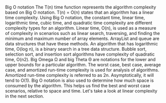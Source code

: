 Big O notation
The T(n) time function represents the algorithm complexity based on Big O notation. T(n) =
O(n) states that an algorithm has a linear time complexity. Using Big O notation, the
constant time, linear time, logarithmic time, cubic time, and quadratic time complexity are
different complexity types for an algorithm.
Linear time, O(n), is used as a measure of complexity in scenarios such as linear search,
traversing, and finding the minimum and maximum number of array elements. ArrayList
and queue are data structures that have these methods. An algorithm that has logarithmic
time, O(log n), is a binary search in a tree data structure. Bubble sort, selection sort, and
insertion sort algorithms have complexity of quadratic time, O(n2). Big Omega Ω and big
Theta Θ are notations for the lower and upper bounds for a particular algorithm.
The worst case, best case, average case, and amortized run-time complexity is used for
analysis of algorithms. Amortized run-time complexity is referred to as 2n. Asymptotically,
it will tend to O(1).
Big O notation is also used to determine how much space is consumed by the algorithm.
This helps us find the best and worst case scenarios, relative to space and time.
Let's take a look at linear complexity in the next section.